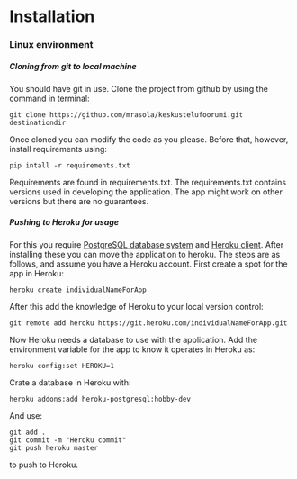 # Installation

### Linux environment

##### Cloning from git to local machine

You should have git in use. Clone the project from github by using the command in terminal:

```
git clone https://github.com/mrasola/keskustelufoorumi.git destinationdir
```

Once cloned you can modify the code as you please. Before that, however, install 
requirements using:

```
pip intall -r requirements.txt
```

Requirements are found in requirements.txt. The requirements.txt contains
versions used in developing the application. The app might work on other versions
but there are no guarantees.


##### Pushing to Heroku for usage

For this you require [PostgreSQL database system](https://www.postgresql.org/) and 
[Heroku client](https://devcenter.heroku.com/articles/heroku-cli). After installing 
these you can move the application to heroku. The steps are as follows, and 
assume you have a Heroku account. First create a spot for the app in Heroku:

````
heroku create individualNameForApp
```` 
After this add the knowledge of Heroku to your local version control:

````
git remote add heroku https://git.heroku.com/individualNameForApp.git
````
Now Heroku needs a database to use with the application. Add the environment 
variable for the app to know it operates in Heroku as:

````
heroku config:set HEROKU=1
````

Crate a database in Heroku with:

````
heroku addons:add heroku-postgresql:hobby-dev
````
And use:

````
git add .
git commit -m "Heroku commit"
git push heroku master
````

to push to Heroku. 